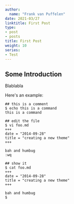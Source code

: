 ```yaml
---
author:
  name: "Frank van Puffelen"
date: 2021-03/27
linktitle: First Post
type:
- post
- posts
title: First Post
weight: 10
series:
- Test
---
```



## Some Introduction

Blablabla

Here's an example:

```
## this is a comment
$ echo this is a command
this is a command

## edit the file
$ vi foo.md
+++
date = "2014-09-28"
title = "creating a new theme"
+++

bah and humbug
:wq

## show it
$ cat foo.md
+++
date = "2014-09-28"
title = "creating a new theme"
+++

bah and humbug
$
```

